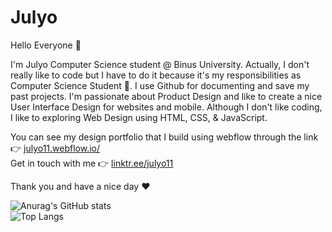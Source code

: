# Julyo

Hello Everyone 👋 <br>

I'm Julyo Computer Science student @ Binus University. Actually, I don't really like to code but I have to do it because it's my responsibilities as Computer Science Student 🥲. I use Github for documenting and save my past projects. I'm passionate about Product Design and like to create a nice User Interface Design for websites and mobile. Although I don't like coding, I like to exploring Web Design using HTML, CSS, & JavaScript.

You can see my design portfolio that I build using webflow through the link 👉 <a href="https://julyo11.webflow.io/" target="_blank">julyo11.webflow.io/</a><br>
Get in touch with me 👉 <a href="https://linktr.ee/julyo11" target="_blank">linktr.ee/julyo11</a>

Thank you and have a nice day ❤️

![Anurag's GitHub stats](https://github-readme-stats.vercel.app/api?username=julyo11&show_icons=true&theme=tokyonight&show_icons=true) <br>
![Top Langs](https://github-readme-stats.vercel.app/api/top-langs/?username=julyo11&theme=tokyonight&show&layout=compact)



